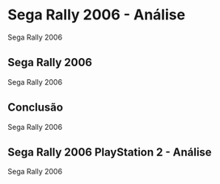 ---
---

# Sega Rally 2006 - Análise

Sega Rally 2006

## Sega Rally 2006

Sega Rally 2006

## Conclusão

Sega Rally 2006

## Sega Rally 2006 PlayStation 2 - Análise

Sega Rally 2006
